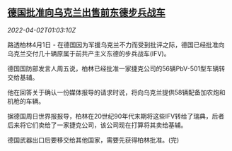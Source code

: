 <!--1648863062000-->
[德国批准向乌克兰出售前东德步兵战车](https://cn.reuters.com/article/germany-ukraineifv-sale-0402-idCNKCS2LU01B)
------

<div><i>2022-04-02T01:03:10Z</i></div><p>路透柏林4月1日 - 在德国因为军援乌克兰不力而受到批评之际，德国已经批准向乌克兰交付几十辆原属于前共产主义东德的步兵战车(IFV)。</p><p>德国国防部发言人周五说，柏林已经批准一家捷克公司的56辆PbV-501型车辆转交给基辅。</p><p>他在回答关于确认一份媒体报导的请求时说，将向乌克兰提供58辆配备加农炮和机枪的车辆。</p><p>据德国周日世界报报导，柏林在20世纪90年代末期将这些IFV转给了瑞典，后者后来将它们卖给了一家捷克公司，该公司现在打算将其卖给基辅。</p><p>德国武器出口后要移交给其他国家，需要先获得柏林批准。(完)</p>
